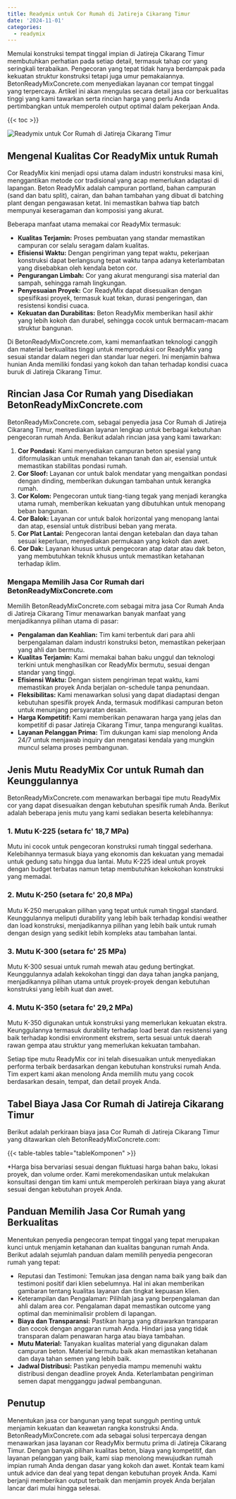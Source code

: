 ```yaml
---
title: Readymix untuk Cor Rumah di Jatireja Cikarang Timur
date: '2024-11-01'
categories:
  - readymix
---
```


Memulai konstruksi tempat tinggal impian di Jatireja Cikarang Timur membutuhkan perhatian pada setiap detail, termasuk tahap cor yang seringkali terabaikan. Pengecoran yang tepat tidak hanya berdampak pada kekuatan struktur konstruksi tetapi juga umur pemakaiannya. BetonReadyMixConcrete.com menyediakan layanan cor tempat tinggal yang terpercaya. Artikel ini akan mengulas secara detail jasa cor berkualitas tinggi yang kami tawarkan serta rincian harga yang perlu Anda pertimbangkan untuk memperoleh output optimal dalam pekerjaan Anda.

{{< toc >}}

![Readymix untuk Cor Rumah di Jatireja Cikarang Timur](https://betoncor8.github.io/cor/harga-beton-readymix-concrete%20(28).png)

## Mengenal Kualitas Cor ReadyMix untuk Rumah

Cor ReadyMix kini menjadi opsi utama dalam industri konstruksi masa kini, menggantikan metode cor tradisional yang acap memerlukan adaptasi di lapangan. Beton ReadyMix adalah campuran portland, bahan campuran (sand dan batu split), cairan, dan bahan tambahan yang dibuat di batching plant dengan pengawasan ketat. Ini memastikan bahwa tiap batch mempunyai keseragaman dan komposisi yang akurat.

Beberapa manfaat utama memakai cor ReadyMix termasuk:

- **Kualitas Terjamin:** Proses pembuatan yang standar memastikan campuran cor selalu seragam dalam kualitas.
- **Efisiensi Waktu:** Dengan pengiriman yang tepat waktu, pekerjaan konstruksi dapat berlangsung tepat waktu tanpa adanya keterlambatan yang disebabkan oleh kendala beton cor.
- **Pengurangan Limbah:** Cor yang akurat mengurangi sisa material dan sampah, sehingga ramah lingkungan.
- **Penyesuaian Proyek:** Cor ReadyMix dapat disesuaikan dengan spesifikasi proyek, termasuk kuat tekan, durasi pengeringan, dan resistensi kondisi cuaca.
- **Kekuatan dan Durabilitas:** Beton ReadyMix memberikan hasil akhir yang lebih kokoh dan durabel, sehingga cocok untuk bermacam-macam struktur bangunan.

Di BetonReadyMixConcrete.com, kami memanfaatkan teknologi canggih dan material berkualitas tinggi untuk memproduksi cor ReadyMix yang sesuai standar dalam negeri dan standar luar negeri. Ini menjamin bahwa hunian Anda memiliki fondasi yang kokoh dan tahan terhadap kondisi cuaca buruk di Jatireja Cikarang Timur.

## Rincian Jasa Cor Rumah yang Disediakan BetonReadyMixConcrete.com

BetonReadyMixConcrete.com, sebagai penyedia jasa Cor Rumah di Jatireja Cikarang Timur, menyediakan layanan lengkap untuk berbagai kebutuhan pengecoran rumah Anda. Berikut adalah rincian jasa yang kami tawarkan:

1. **Cor Pondasi:** Kami menyediakan campuran beton spesial yang diformulasikan untuk menahan tekanan tanah dan air, esensial untuk memastikan stabilitas pondasi rumah.
2. **Cor Sloof:** Layanan cor untuk balok mendatar yang mengaitkan pondasi dengan dinding, memberikan dukungan tambahan untuk kerangka rumah.
3. **Cor Kolom:** Pengecoran untuk tiang-tiang tegak yang menjadi kerangka utama rumah, memberikan kekuatan yang dibutuhkan untuk menopang beban bangunan.
4. **Cor Balok:** Layanan cor untuk balok horizontal yang menopang lantai dan atap, esensial untuk distribusi beban yang merata.
5. **Cor Plat Lantai:** Pengecoran lantai dengan ketebalan dan daya tahan sesuai keperluan, menyediakan permukaan yang kokoh dan awet.
6. **Cor Dak:** Layanan khusus untuk pengecoran atap datar atau dak beton, yang membutuhkan teknik khusus untuk memastikan ketahanan terhadap iklim.

### Mengapa Memilih Jasa Cor Rumah dari BetonReadyMixConcrete.com

Memilih BetonReadyMixConcrete.com sebagai mitra jasa Cor Rumah Anda di Jatireja Cikarang Timur menawarkan banyak manfaat yang menjadikannya pilihan utama di pasar:

- **Pengalaman dan Keahlian:** Tim kami terbentuk dari para ahli berpengalaman dalam industri konstruksi beton, memastikan pekerjaan yang ahli dan bermutu.
- **Kualitas Terjamin:** Kami memakai bahan baku unggul dan teknologi terkini untuk menghasilkan cor ReadyMix bermutu, sesuai dengan standar yang tinggi.
- **Efisiensi Waktu:** Dengan sistem pengiriman tepat waktu, kami memastikan proyek Anda berjalan on-schedule tanpa penundaan.
- **Fleksibilitas:** Kami menawarkan solusi yang dapat diadaptasi dengan kebutuhan spesifik proyek Anda, termasuk modifikasi campuran beton untuk menunjang persyaratan desain.
- **Harga Kompetitif:** Kami memberikan penawaran harga yang jelas dan kompetitif di pasar Jatireja Cikarang Timur, tanpa mengurangi kualitas.
- **Layanan Pelanggan Prima:** Tim dukungan kami siap menolong Anda 24/7 untuk menjawab inquiry dan mengatasi kendala yang mungkin muncul selama proses pembangunan.

## Jenis Mutu ReadyMix Cor untuk Rumah dan Keunggulannya

BetonReadyMixConcrete.com menawarkan berbagai tipe mutu ReadyMix cor yang dapat disesuaikan dengan kebutuhan spesifik rumah Anda. Berikut adalah beberapa jenis mutu yang kami sediakan beserta kelebihannya:

### 1\. Mutu K-225 (setara fc' 18,7 MPa)

Mutu ini cocok untuk pengecoran konstruksi rumah tinggal sederhana. Kelebihannya termasuk biaya yang ekonomis dan kekuatan yang memadai untuk gedung satu hingga dua lantai. Mutu K-225 ideal untuk proyek dengan budget terbatas namun tetap membutuhkan kekokohan konstruksi yang memadai.

### 2\. Mutu K-250 (setara fc' 20,8 MPa)

Mutu K-250 merupakan pilihan yang tepat untuk rumah tinggal standard. Keunggulannya meliputi durability yang lebih baik terhadap kondisi weather dan load konstruksi, menjadikannya pilihan yang lebih baik untuk rumah dengan design yang sedikit lebih kompleks atau tambahan lantai.

### 3\. Mutu K-300 (setara fc' 25 MPa)

Mutu K-300 sesuai untuk rumah mewah atau gedung bertingkat. Keunggulannya adalah kekokohan tinggi dan daya tahan jangka panjang, menjadikannya pilihan utama untuk proyek-proyek dengan kebutuhan konstruksi yang lebih kuat dan awet.

### 4\. Mutu K-350 (setara fc' 29,2 MPa)

Mutu K-350 digunakan untuk konstruksi yang memerlukan kekuatan ekstra. Keunggulannya termasuk durability terhadap load berat dan resistensi yang baik terhadap kondisi environment ekstrem, serta sesuai untuk daerah rawan gempa atau struktur yang memerlukan kekuatan tambahan.

Setiap tipe mutu ReadyMix cor ini telah disesuaikan untuk menyediakan performa terbaik berdasarkan dengan kebutuhan konstruksi rumah Anda. Tim expert kami akan menolong Anda memilih mutu yang cocok berdasarkan desain, tempat, dan detail proyek Anda.

## Tabel Biaya Jasa Cor Rumah di Jatireja Cikarang Timur

Berikut adalah perkiraan biaya jasa Cor Rumah di Jatireja Cikarang Timur yang ditawarkan oleh BetonReadyMixConcrete.com:

{{< table-tables table="tableKomponen" >}}

\*Harga bisa bervariasi sesuai dengan fluktuasi harga bahan baku, lokasi proyek, dan volume order. Kami merekomendasikan untuk melakukan konsultasi dengan tim kami untuk memperoleh perkiraan biaya yang akurat sesuai dengan kebutuhan proyek Anda.

## Panduan Memilih Jasa Cor Rumah yang Berkualitas

Menentukan penyedia pengecoran tempat tinggal yang tepat merupakan kunci untuk menjamin ketahanan dan kualitas bangunan rumah Anda. Berikut adalah sejumlah panduan dalam memilih penyedia pengecoran rumah yang tepat:

- Reputasi dan Testimoni: Temukan jasa dengan nama baik yang baik dan testimoni positif dari klien sebelumnya. Hal ini akan memberikan gambaran tentang kualitas layanan dan tingkat kepuasan klien.
- Keterampilan dan Pengalaman: Pilihlah jasa yang berpengalaman dan ahli dalam area cor. Pengalaman dapat memastikan outcome yang optimal dan meminimalisir problem di lapangan.
- **Biaya dan Transparansi:** Pastikan harga yang ditawarkan transparan dan cocok dengan anggaran rumah Anda. Hindari jasa yang tidak transparan dalam penawaran harga atau biaya tambahan.
- **Mutu Material:** Tanyakan kualitas material yang digunakan dalam campuran beton. Material bermutu baik akan memastikan ketahanan dan daya tahan semen yang lebih baik.
- **Jadwal Distribusi:** Pastikan penyedia mampu memenuhi waktu distribusi dengan deadline proyek Anda. Keterlambatan pengiriman semen dapat mengganggu jadwal pembangunan.

## Penutup

Menentukan jasa cor bangunan yang tepat sungguh penting untuk menjamin kekuatan dan keawetan rangka konstruksi Anda. BetonReadyMixConcrete.com ada sebagai solusi terpercaya dengan menawarkan jasa layanan cor ReadyMix bermutu prima di Jatireja Cikarang Timur. Dengan banyak pilihan kualitas beton, biaya yang kompetitif, dan layanan pelanggan yang baik, kami siap menolong mewujudkan rumah impian rumah Anda dengan dasar yang kokoh dan awet. Kontak team kami untuk advice dan deal yang tepat dengan kebutuhan proyek Anda. Kami berjanji memberikan output terbaik dan menjamin proyek Anda berjalan lancar dari mulai hingga selesai.
